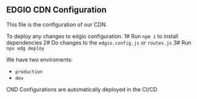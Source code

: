 ## EDGIO CDN Configuration

This file is the configuration of our CDN. 

To deploy any changes to edgio configuration. 
1# Run `npm i` to install dependencies
2# Do changes to the `edgio.config.js` or `routes.js`
3# Run `npx edg deploy`

We have two enviroments:
- `production`
- `dev`

CND Configurations are automatically deployed in the CI/CD